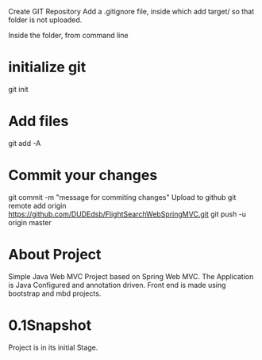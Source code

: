 Create GIT Repository
Add a .gitignore file, inside which add target/ so that folder is not uploaded.

Inside the folder, from command line

# initialize git
git init
# Add files
git add -A
# Commit your changes
git commit -m "message for commiting changes"
Upload to github
git remote add origin https://github.com/DUDEdsb/FlightSearchWebSpringMVC.git
git push -u origin master

# About Project
Simple Java Web MVC Project based on Spring Web MVC.
The Application is Java Configured and annotation driven.
Front end is made using bootstrap and mbd projects.

# 0.1Snapshot
Project is in its initial Stage.
